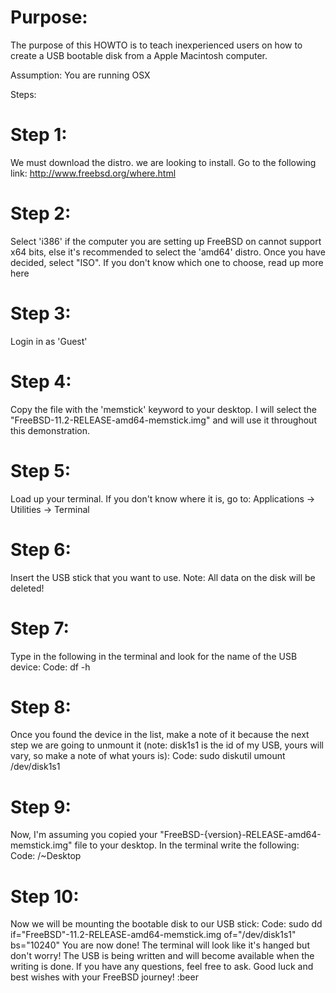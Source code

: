 # Purpose:
The purpose of this HOWTO is to teach inexperienced users on how to create a USB bootable disk from a Apple Macintosh computer.

Assumption:
You are running OSX 

Steps:
# Step 1:
We must download the distro. we are looking to install. Go to the following link:
http://www.freebsd.org/where.html

# Step 2:
Select 'i386' if the computer you are setting up FreeBSD on cannot support x64 bits, else it's recommended to select the 'amd64' distro. Once you have decided, select "ISO". If you don't know which one to choose, read up more here

# Step 3:
Login in as 'Guest'

# Step 4:
Copy the file with the 'memstick' keyword to your desktop. I will select the "FreeBSD-11.2-RELEASE-amd64-memstick.img" and will use it throughout this demonstration.

# Step 5:
Load up your terminal. If you don't know where it is, go to:
Applications -> Utilities -> Terminal

# Step 6:
Insert the USB stick that you want to use. Note: All data on the disk will be deleted!

# Step 7:
Type in the following in the terminal and look for the name of the USB device:
Code:
df -h

# Step 8:
Once you found the device in the list, make a note of it because the next step we are going to unmount it (note: disk1s1 is the id of my USB, yours will vary, so make a note of what yours is):
Code:
sudo diskutil umount /dev/disk1s1

# Step 9:
Now, I'm assuming you copied your "FreeBSD-{version}-RELEASE-amd64-memstick.img" file to your desktop. In the terminal write the following:
Code:
/~Desktop

# Step 10:
Now we will be mounting the bootable disk to our USB stick:
Code:
sudo dd if="FreeBSD"-11.2-RELEASE-amd64-memstick.img of="/dev/disk1s1" bs="10240"
You are now done! The terminal will look like it's hanged but don't worry! The USB is being written and will become available when the writing is done. If you have any questions, feel free to ask. Good luck and best wishes with your FreeBSD journey! :beer
